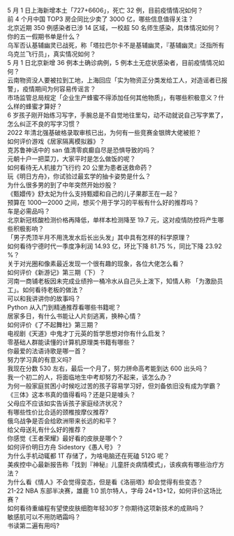 5 月 1 日上海新增本土「727+6606」，死亡 32 例，目前疫情情况如何？  
前 4 个月中国 TOP3 房企同比少卖了 3000 亿，哪些信息值得关注？  
北京近期 350 例感染者已涉 14 区域，一校超 50 名师生感染，具体情况如何？  
你的五一假期书单是什么？  
乌军否认基辅幽灵已战死，称「塔拉巴尔卡不是基辅幽灵，『基辅幽灵』泛指所有乌克兰飞行员」，真实情况如何？  
5 月 1 日北京新增 36 例本土确诊病例，5 例本土无症状感染者，目前疫情情况如何？  
云南物资没人要被拉到工地，上海回应「实为物资正分类发给工人，对造谣者已报警」，疫情期间为何容易传谣言？  
市场监管总局规定「企业生产蜂蜜不得添加任何其他物质」，有哪些积极意义？什么样的蜂蜜才算好？  
6 岁孩子刚开始练习写字，手腕总是不自觉地往里勾，动不动就说自己写字累了，怎么纠正不良的写字习惯？  
2022 年清北强基破格录取审核已出，为何有一些竞赛金银牌大佬被拒？  
如何评价游戏《居家隔离模拟器》？  
克苏鲁神话中的 san 值清零疯癫自尽是恐惧导致的吗？  
元朝十户一把菜刀，大家平时是怎么做饭的呢？  
如何看待无人机接力飞行约 20 公里为患者送救命药？  
玩《明日方舟》，你试验过最玄学的抽卡姿势是什么？  
为什么很多男的到了中年突然开始炒股？  
《甄嬛传》舒太妃为什么支持甄嬛和自己的儿子果郡王在一起？  
预算在 1000—2000 之间，想买个用于学习的平板有什么好的推荐吗？  
车是必需品吗？  
北京新冠核酸检测价格再降低，单样本检测降至 19.7 元，这对疫情防控将产生哪些积极影响？  
「男子秃顶半月不用洗发水后长出头发」其中具有怎样的科学原理？  
如何看待宁德时代一季度净利润 14.93 亿，环比下降 81.75 %，同比下降 23.92 %？  
关于对光圈和像素最近发现一个很有趣的现象，各位大佬怎么看？  
如何评价《新游记》第三期（下）？  
河南一商铺老板因未完成业绩拎一桶冷水从自己头上泼下，知情人称 「为激励员工」。如何看待老板的做法？  
可以和我讲讲你的故事吗？  
Python 从入门到精通推荐看哪些书籍呢？  
居家多日，有什么书能让人片刻逃离，换种心情？  
如何评价《了不起舞社》第三期？  
电视剧《天道》中鬼才丁元英的哲学思想对你有什么启发？  
零基础人群能读懂的计算机原理类书籍有哪些？  
你最爱的法语诗歌是哪一首？  
努力学习真的有意义吗?  
我现在分数 530 左右，最后一个月了，努力拼命高考能到达 600 出头吗？  
我一个初二的人，将面临地生中考却努力不起来，该怎么办？  
为何一般家庭贫困小时候吃过苦的孩子容易学习好，但刘备依旧没有成为学霸？  
《三体》这本书真的值得看吗？还是只是噱头？  
父母应不应该如实告诉孩子家庭经济状况？  
有哪些性价比合适的颈椎按摩仪推荐?  
俄乌战争是否会给欧洲带来长远的和平？  
给父母送礼有什么好的推荐？  
你感觉《王者荣耀》最好看的皮肤是哪个？  
如何评价明日方舟 Sidestory《愚人号》？  
为什么手机动辄都 1T 存储了，为啥电脑还在死磕 512G 呢？  
美疾控中心最新报告称「找到『神秘』儿童肝炎病情模式」，该疾病有哪些治疗方法？  
为什么看《情人》不会觉得变态，但是看《洛丽塔》却会觉得有些变态？  
21-22 NBA 东部半决赛，雄鹿 1:0 凯尔特人，字母 24+13+12，如何评价这场比赛？  
如何看待重编程有望使皮肤细胞年轻30岁？你期待这项新技术的成熟吗？  
敏感肌可以不用防晒霜吗？  
书读第二遍有用吗?  
